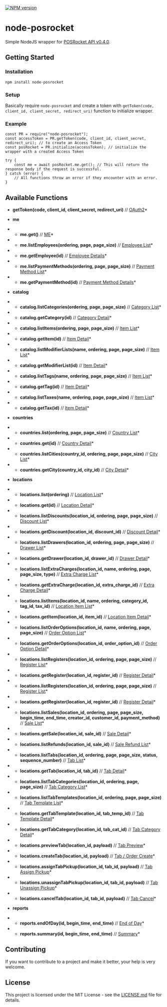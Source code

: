 [![NPM version][npm-image]][npm-url]

# node-posrocket

Simple NodeJS wrapper for [POSRocket API v0.4.0](http://launchpad.rocketinfra.com/v0.4.0/docs).

## Getting Started

### Installation

`npm install node-posrocket`

### Setup

Basically require `node-posrocket` and create a token with `getToken(code, client_id, client_secret, redirect_uri)` function to initialize wrapper.

### Example

```
const PR = require("node-posrocket");
const accessToken = PR.getToken(code, client_id, client_secret, redirect_uri); // to create an Access Token
const posRocket = PR.initialize(accessToken); // initialize the wrapper with a created Access Token

try {
    const me = await posRocket.me.get(); // This will return the response body if the request is successful.
} catch (error) {
    // All functions throw an error if they encounter with an error.
}

```

## Available Functions

- **getToken(code, client_id, client_secret, redirect_uri)** // [OAuth2](http://launchpad.rocketinfra.com/blog/oauth/)\*

- **me**

- - **me.get()** // [ME](http://launchpad.rocketinfra.com/v0.4.0/docs#tag/me)\*

- - **me.listEmployees(ordering, page, page_size)** // [Employee List](http://launchpad.rocketinfra.com/v0.4.0/docs#operation/me_employees_list)\*

- - **me.getEmployee(id)** // [Employee Details](http://launchpad.rocketinfra.com/v0.4.0/docs#operation/me_employees_read)\*

- - **me.listPaymentMethods(ordering, page, page_size)** // [Payment Method List](http://launchpad.rocketinfra.com/v0.4.0/docs#operation/me_payment-methods_list)\*

- - **me.getPaymentMethod(id)** // [Payment Method Details](http://launchpad.rocketinfra.com/v0.4.0/docs#operation/me_payment-methods_read)\*

- **catalog**

- - **catalog.listCategories(ordering, page, page_size)** // [Category List](http://launchpad.rocketinfra.com/v0.4.0/docs#operation/catalog_categories_list)\*

- - **catalog.getCategory(id)** // [Category Detail](http://launchpad.rocketinfra.com/v0.4.0/docs#operation/catalog_categories_read)\*

- - **catalog.listItems(ordering, page, page_size)** // [Item List](http://launchpad.rocketinfra.com/v0.4.0/docs#operation/catalog_items_list)\*

- - **catalog.getItem(id)** // [Item Detail](http://launchpad.rocketinfra.com/v0.4.0/docs#operation/catalog_items_read)\*

- - **catalog.listModifierLists(name, ordering, page, page_size)** // [Item List](http://launchpad.rocketinfra.com/v0.4.0/docs#operation/catalog_modifier-lists_list)\*

- - **catalog.getModifierList(id)** // [Item Detail](http://launchpad.rocketinfra.com/v0.4.0/docs#operation/catalog_modifier-lists_read)\*

- - **catalog.listTags(name, ordering, page, page_size)** // [Item List](http://launchpad.rocketinfra.com/v0.4.0/docs#operation/catalog_tags_list)\*

- - **catalog.getTag(id)** // [Item Detail](http://launchpad.rocketinfra.com/v0.4.0/docs#operation/catalog_tags_read)\*

- - **catalog.listTaxes(name, ordering, page, page_size)** // [Item List](http://launchpad.rocketinfra.com/v0.4.0/docs#operation/catalog_taxes_list)\*

- - **catalog.getTax(id)** // [Item Detail](http://launchpad.rocketinfra.com/v0.4.0/docs#operation/catalog_taxes_read)\*

- **countries**

- - **countries.list(ordering, page, page_size)** // [Country List](http://launchpad.rocketinfra.com/v0.4.0/docs#operation/countries_list)\*

- - **countries.get(id)** // [Country Detail](http://launchpad.rocketinfra.com/v0.4.0/docs#operation/countries_read)\*

- - **countries.listCities(country_id, ordering, page, page_size)** // [City List](http://launchpad.rocketinfra.com/v0.4.0/docs#operation/countries_city_list)\*

- - **countries.getCity(country_id, city_id)** // [City Detail](http://launchpad.rocketinfra.com/v0.4.0/docs#operation/countries_city_read)\*

- **locations**

- - **locations.list(ordering)** // [Location List](http://launchpad.rocketinfra.com/v0.4.0/docs#operation/locations_list)\*

- - **locations.get(id)** // [Location Detail](http://launchpad.rocketinfra.com/v0.4.0/docs#operation/locations_read)\*

- - **locations.listDiscounts(location_id, ordering, page, page_size)** // [Discount List](http://launchpad.rocketinfra.com/v0.4.0/docs#operation/locations_discounts_list)\*

- - **locations.getDiscount(location_id, discount_id)** // [Discount Detail](http://launchpad.rocketinfra.com/v0.4.0/docs#operation/locations_discounts_read)\*

- - **locations.listDrawers(location_id, ordering, page, page_size)** // [Drawer List](http://launchpad.rocketinfra.com/v0.4.0/docs#operation/locations_discounts_list)\*

- - **locations.getDrawer(location_id, drawer_id)** // [Drawer Detail](http://launchpad.rocketinfra.com/v0.4.0/docs#operation/locations_drawers_read)\*

- - **locations.listExtraCharges(location_id, name, ordering, page, page_size, type)** // [Extra Charge List](http://launchpad.rocketinfra.com/v0.4.0/docs#operation/locations_extra-charges_list)\*

- - **locations.getExtraCharge(location_id, extra_charge_id)** // [Extra Charge Detail](http://launchpad.rocketinfra.com/v0.4.0/docs#operation/locations_extra-charges_read)\*

- - **locations.listItems(location_id, name, ordering, category_id, tag_id, tax_id)** // [Location Item List](http://launchpad.rocketinfra.com/v0.4.0/docs#operation/locations_items_list)\*

- - **locations.getItem(location_id, item_id)** // [Location Item Detail](http://launchpad.rocketinfra.com/v0.4.0/docs#operation/locations_items_read)\*

- - **locations.listOrderOptions(location_id, name, ordering, page, page_size)** // [Order Option List](http://launchpad.rocketinfra.com/v0.4.0/docs#operation/locations_order-options_list)\*

- - **locations.getOrderOptions(location_id, order_option_id)** // [Order Option Detail](http://launchpad.rocketinfra.com/v0.4.0/docs#operation/locations_order-options_read)\*

- - **locations.listRegisters(location_id, ordering, page, page_size)** // [Register List](http://launchpad.rocketinfra.com/v0.4.0/docs#operation/locations_registers_list)\*

- - **locations.getRegister(location_id, register_id)** // [Register Detail](http://launchpad.rocketinfra.com/v0.4.0/docs#operation/locations_registers_read)\*

- - **locations.listRegisters(location_id, ordering, page, page_size)** // [Register List](http://launchpad.rocketinfra.com/v0.4.0/docs#operation/locations_registers_list)\*

- - **locations.getRegister(location_id, register_id)** // [Register Detail](http://launchpad.rocketinfra.com/v0.4.0/docs#operation/locations_registers_read)\*

- - **locations.listSales(location_id, ordering, page, page_size, begin_time, end_time, creator_id, customer_id, payment_method)** // [Sale List](http://launchpad.rocketinfra.com/v0.4.0/docs#operation/locations_sales_list)\*

- - **locations.getSale(location_id, sale_id)** // [Sale Detail](http://launchpad.rocketinfra.com/v0.4.0/docs#operation/locations_sales_read)\*

- - **locations.listRefunds(location_id, sale_id)** // [Sale Refund List](http://launchpad.rocketinfra.com/v0.4.0/docs#operation/locations_sales_refunds)\*

- - **locations.listTabs(location_id, ordering, page, page_size, status, sequence_number)** // [Tab List](http://launchpad.rocketinfra.com/v0.4.0/docs#operation/locations_tabs_list)\*

- - **locations.getTab(location_id, tab_id)** // [Tab Detail](http://launchpad.rocketinfra.com/v0.4.0/docs#operation/locations_tabs_templates_read)\*

- - **locations.listTabCategories(location_id, ordering, page, page_size)** // [Tab Category List](http://launchpad.rocketinfra.com/v0.4.0/docs#operation/locations_tabs_categories_list)\*

- - **locations.listTabTemplates(location_id, ordering, page, page_size)** // [Tab Template List](http://launchpad.rocketinfra.com/v0.4.0/docs#operation/locations_tabs_templates_list)\*

- - **locations.getTabTemplate(location_id, tab_temp_id)** // [Tab Template Detail](http://launchpad.rocketinfra.com/v0.4.0/docs#operation/locations_tabs_templates_read)\*

- - **locations.getTabCategory(location_id, tab_cat_id)** // [Tab Category Detail](http://launchpad.rocketinfra.com/v0.4.0/docs#operation/locations_tabs_categories_read)\*

- - **locations.previewTab(location_id, payload)** // [Tab Preview](http://launchpad.rocketinfra.com/v0.4.0/docs#operation/locations_tabs_preview_tab)\*

- - **locations.createTab(location_id, payload)** // [Tab / Order Create](http://launchpad.rocketinfra.com/v0.4.0/docs#operation/locations_tabs_create)\*

- - **locations.assignTabPickup(location_id, tab_id, payload)** // [Tab Assign Pickup](http://launchpad.rocketinfra.com/v0.4.0/docs#operation/locations_tabs_assign_pickup)\*

- - **locations.unassignTabPickup(location_id, tab_id, payload)** // [Tab Unassign Pickup](http://launchpad.rocketinfra.com/v0.4.0/docs#operation/locations_tabs_unassign_pickup)\*

- - **locations.cancelTab(location_id, tab_id, payload)** // [Tab Cancel](http://launchpad.rocketinfra.com/v0.4.0/docs#operation/locations_tabs_cancel)\*

- **reports**

- - **reports.endOfDay(id, begin_time, end_time)** // [End of Day](http://launchpad.rocketinfra.com/v0.4.0/docs#operation/reports_end_of_day)\*

- - **reports.summary(id, begin_time, end_time)** // [Summary](http://launchpad.rocketinfra.com/v0.4.0/docs#operation/reports_summary)\*

## Contributing

If you want to contribute to a project and make it better, your help is very welcome.

## License

This project is licensed under the MIT License - see the [LICENSE.md](LICENSE.md) file for details.

[npm-image]: https://img.shields.io/npm/v/node-posrocket.svg?style=flat
[npm-url]: https://www.npmjs.com/package/node-posrocket
